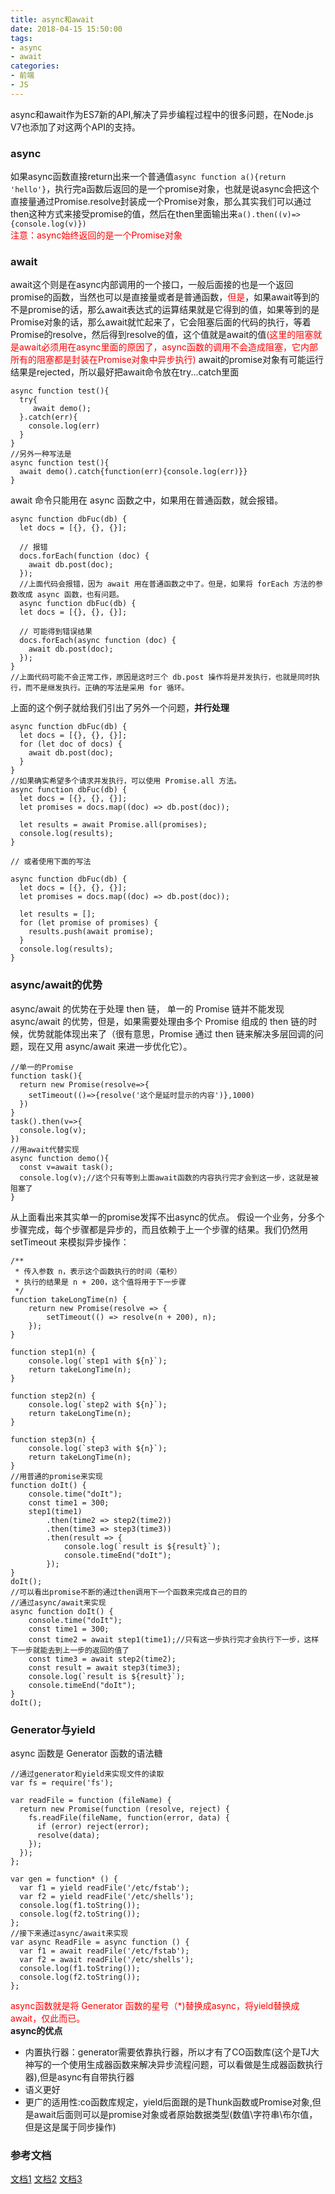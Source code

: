 ```yaml
---
title: async和await
date: 2018-04-15 15:50:00
tags: 
- async
- await
categories:
- 前端
- JS
---
```

async和await作为ES7新的API,解决了异步编程过程中的很多问题，在Node.js V7也添加了对这两个API的支持。<!--more-->
### async
如果async函数直接return出来一个普通值`async function a(){return 'hello'}`，执行完a函数后返回的是一个promise对象，也就是说async会把这个直接量通过Promise.resolve封装成一个Promise对象，那么其实我们可以通过then这种方式来接受promise的值，然后在then里面输出来`a().then((v)=>{console.log(v)})`
<br><font color="#ff0000">注意：async始终返回的是一个Promise对象</font>
### await
await这个则是在async内部调用的一个接口，一般后面接的也是一个返回promise的函数，当然也可以是直接量或者是普通函数，<font color="#FF0000">但是</font>，如果await等到的不是promise的话，那么await表达式的运算结果就是它得到的值，如果等到的是Promise对象的话，那么await就忙起来了，它会阻塞后面的代码的执行，等着Promise的resolve，然后得到resolve的值，这个值就是await的值<font color="#ff0000">(这里的阻塞就是await必须用在async里面的原因了，async函数的调用不会造成阻塞，它内部所有的阻塞都是封装在Promise对象中异步执行)</font>
await的promise对象有可能运行结果是rejected，所以最好把await命令放在try...catch里面
```
async function test(){
  try{
     await demo();
  }.catch(err){
    console.log(err)
  }
}
//另外一种写法是
async function test(){
  await demo().catch{function(err){console.log(err)}}
}
```
await 命令只能用在 async 函数之中，如果用在普通函数，就会报错。
```
async function dbFuc(db) {
  let docs = [{}, {}, {}];

  // 报错
  docs.forEach(function (doc) {
    await db.post(doc);
  });
  //上面代码会报错，因为 await 用在普通函数之中了。但是，如果将 forEach 方法的参数改成 async 函数，也有问题。
  async function dbFuc(db) {
  let docs = [{}, {}, {}];

  // 可能得到错误结果
  docs.forEach(async function (doc) {
    await db.post(doc);
  });
}
//上面代码可能不会正常工作，原因是这时三个 db.post 操作将是并发执行，也就是同时执行，而不是继发执行。正确的写法是采用 for 循环。
```
上面的这个例子就给我们引出了另外一个问题，**并行处理**
```
async function dbFuc(db) {
  let docs = [{}, {}, {}];
  for (let doc of docs) {
    await db.post(doc);
  }
}
//如果确实希望多个请求并发执行，可以使用 Promise.all 方法。
async function dbFuc(db) {
  let docs = [{}, {}, {}];
  let promises = docs.map((doc) => db.post(doc));

  let results = await Promise.all(promises);
  console.log(results);
}

// 或者使用下面的写法

async function dbFuc(db) {
  let docs = [{}, {}, {}];
  let promises = docs.map((doc) => db.post(doc));

  let results = [];
  for (let promise of promises) {
    results.push(await promise);
  }
  console.log(results);
}

```
### async/await的优势
async/await 的优势在于处理 then 链，
单一的 Promise 链并不能发现 async/await 的优势，但是，如果需要处理由多个 Promise 组成的 then 链的时候，优势就能体现出来了（很有意思，Promise 通过 then 链来解决多层回调的问题，现在又用 async/await 来进一步优化它）。
```
//单一的Promise
function task(){
  return new Promise(resolve=>{
    setTimeout(()=>{resolve('这个是延时显示的内容')},1000)
  })
}
task().then(v=>{
  console.log(v);
})
//用await代替实现
async function demo(){
  const v=await task();
  console.log(v);//这个只有等到上面await函数的内容执行完才会到这一步，这就是被阻塞了
}

```
从上面看出来其实单一的promise发挥不出async的优点。
假设一个业务，分多个步骤完成，每个步骤都是异步的，而且依赖于上一个步骤的结果。我们仍然用 setTimeout 来模拟异步操作：
```
/**
 * 传入参数 n，表示这个函数执行的时间（毫秒）
 * 执行的结果是 n + 200，这个值将用于下一步骤
 */
function takeLongTime(n) {
    return new Promise(resolve => {
        setTimeout(() => resolve(n + 200), n);
    });
}

function step1(n) {
    console.log(`step1 with ${n}`);
    return takeLongTime(n);
}

function step2(n) {
    console.log(`step2 with ${n}`);
    return takeLongTime(n);
}

function step3(n) {
    console.log(`step3 with ${n}`);
    return takeLongTime(n);
}
//用普通的promise来实现
function doIt() {
    console.time("doIt");
    const time1 = 300;
    step1(time1)
        .then(time2 => step2(time2))
        .then(time3 => step3(time3))
        .then(result => {
            console.log(`result is ${result}`);
            console.timeEnd("doIt");
        });
}
doIt();
//可以看出promise不断的通过then调用下一个函数来完成自己的目的
//通过async/await来实现
async function doIt() {
    console.time("doIt");
    const time1 = 300;
    const time2 = await step1(time1);//只有这一步执行完才会执行下一步，这样下一步就能去到上一步的返回的值了
    const time3 = await step2(time2);
    const result = await step3(time3);
    console.log(`result is ${result}`);
    console.timeEnd("doIt");
}
doIt();

```
### Generator与yield
async 函数是 Generator 函数的语法糖
```
//通过generator和yield来实现文件的读取
var fs = require('fs');

var readFile = function (fileName) {
  return new Promise(function (resolve, reject) {
    fs.readFile(fileName, function(error, data) {
      if (error) reject(error);
      resolve(data);
    });
  });
};

var gen = function* () {
  var f1 = yield readFile('/etc/fstab');
  var f2 = yield readFile('/etc/shells');
  console.log(f1.toString());
  console.log(f2.toString());
};
//接下来通过async/await来实现
var async ReadFile = async function () {
  var f1 = await readFile('/etc/fstab');
  var f2 = await readFile('/etc/shells');
  console.log(f1.toString());
  console.log(f2.toString());
};
```
<font color="#ff0000">async函数就是将 Generator 函数的星号（*)替换成async，将yield替换成await，仅此而已。</font><br>
**async的优点**
* 内置执行器：generator需要依靠执行器，所以才有了CO函数库(这个是TJ大神写的一个使用生成器函数来解决异步流程问题，可以看做是生成器函数执行器),但是async有自带执行器
* 语义更好
* 更广的适用性:co函数库规定，yield后面跟的是Thunk函数或Promise对象,但是await后面则可以是promise对象或者原始数据类型(数值\字符串\布尔值，但是这是属于同步操作)
### 参考文档
[文档1](https://segmentfault.com/a/1190000007535316)
[文档2](https://www.cnblogs.com/zczhangcui/p/6636885.html)
[文档3](http://www.ruanyifeng.com/blog/2015/05/async.html)
